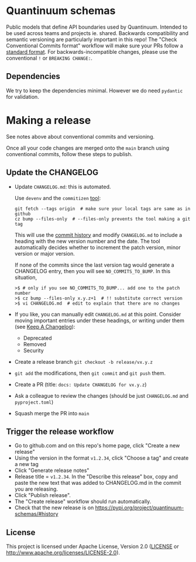 # Quantinuum schemas

Public models that define API boundaries used by Quantinuum.  Intended to be
used across teams and projects ie. shared. Backwards compatibility and semantic
versioning are particularly important in this repo!  The "Check Conventional
Commits format" workflow will make sure your PRs follow a [standard
format](https://www.conventionalcommits.org/en/v1.0.0/). For
backwards-incompatible changes, please use the conventional `!` or `BREAKING
CHANGE:`.

## Dependencies

We try to keep the dependencies minimal. However we do need `pydantic` for
validation.

# Making a release

See notes above about conventional commits and versioning.

Once all your code changes are merged onto the `main` branch using conventional
commits, follow these steps to publish.

## Update the CHANGELOG

- Update `CHANGELOG.md`: this is automated.

  Use `devenv` and the `commitizen`
  [tool](https://commitizen-tools.github.io/commitizen/):
  ```
  git fetch --tags origin  # make sure your local tags are same as in github
  cz bump --files-only  # --files-only prevents the tool making a git tag
  ```
  This will use the [commit history](https://www.conventionalcommits.org/) and
  modify `CHANGELOG.md` to include a heading with the new version number and the
  date. The tool automatically decides whether to increment the patch version,
  minor version or major version.

  If none of the commits since the last version tag would generate a CHANGELOG
  entry, then you will see `NO_COMMITS_TO_BUMP`. In this situation,

  ```shell
  >$ # only if you see NO_COMMITS_TO_BUMP... add one to the patch number
  >$ cz bump --files-only x.y.z+1  # !! substitute correct version
  >$ vi CHANGELOG.md  # edit to explain that there are no changes
  ```

- If you like, you can manually edit `CHANGELOG.md` at this point. Consider
  moving important entries under these headings, or writing under them (see
  [Keep A Changelog](https://keepachangelog.com/en/1.1.0/#how)):
  - Deprecated
  - Removed
  - Security
- Create a release branch `git checkout -b release/vx.y.z`
- `git add` the modifications, then `git commit` and `git push` them.
- Create a PR (title: `docs: Update CHANGELOG for vx.y.z`)
- Ask a colleague to review the changes (should be just `CHANGELOG.md` and
  `pyproject.toml`)
- Squash merge the PR into `main`

## Trigger the release workflow

- Go to github.com and on this repo's home page, click "Create a new release"
- Using the version in the format `v1.2.34`, click "Choose a tag" and create a
  new tag
- Click "Generate release notes"
- Release title = `v1.2.34`. In the "Describe this release" box, copy and paste
  the new text that was added to CHANGELOG.md in the commit you are releasing.
- Click "Publish release".
- The "Create release" workflow should run automatically.
- Check that the new release is on
  https://pypi.org/project/quantinuum-schemas/#history


## License

This project is licensed under Apache License, Version 2.0 ([LICENSE][] or http://www.apache.org/licenses/LICENSE-2.0).

  [LICENSE]: ./LICENSE
